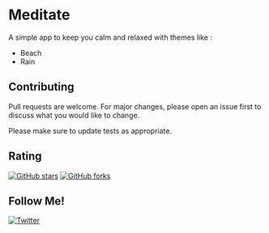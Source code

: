 # Meditate

A simple app to keep you calm and relaxed with themes like :
- Beach
- Rain

## Contributing

Pull requests are welcome. For major changes, please open an issue first to discuss what you would like to change.

Please make sure to update tests as appropriate.

## Rating
[![GitHub stars](https://img.shields.io/github/stars/OkitaHokusai/meditate)](https://github.com/OkitaHokusai/meditate/stargazers)
[![GitHub forks](https://img.shields.io/github/forks/OkitaHokusai/meditate)](https://github.com/OkitaHokusai/meditate/network)

## Follow Me!
[![Twitter](https://img.shields.io/twitter/url?style=social&url=https%3A%2F%2Ftwitter.com%2FOkitaHKS)](https://twitter.com/intent/tweet?text=Wow:&url=https%3A%2F%2Fgithub.com%2FOkitaHokusai%2Fmeditate)
